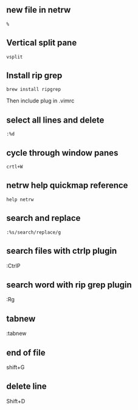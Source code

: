 ## new file in netrw
`%`

## Vertical split pane

`vsplit`

## Install rip grep

`brew install ripgrep`

Then include plug in .vimrc

## select all lines and delete
`:%d`

## cycle through window panes
`crtl+W`

## netrw help quickmap reference
`help netrw`

## search and replace
`:%s/search/replace/g`

## search files with ctrlp plugin
:CtrlP

## search word with rip grep plugin
:Rg

## tabnew
:tabnew 

## end of file
shift+G

## delete line
Shift+D
